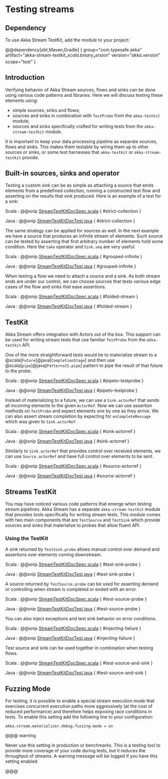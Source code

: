 # Testing streams

## Dependency

To use Akka Stream TestKit, add the module to your project:

@@dependency[sbt,Maven,Gradle] {
  group="com.typesafe.akka"
  artifact="akka-stream-testkit_$scala.binary_version$"
  version="$akka.version$"
  scope="test"
}

## Introduction

Verifying behavior of Akka Stream sources, flows and sinks can be done using
various code patterns and libraries. Here we will discuss testing these
elements using:

 * simple sources, sinks and flows;
 * sources and sinks in combination with `TestProbe` from the `akka-testkit` module;
 * sources and sinks specifically crafted for writing tests from the `akka-stream-testkit` module.

It is important to keep your data processing pipeline as separate sources,
flows and sinks. This makes them testable by wiring them up to other
sources or sinks, or some test harnesses that `akka-testkit` or
`akka-stream-testkit` provide.

## Built-in sources, sinks and operator

Testing a custom sink can be as simple as attaching a source that emits
elements from a predefined collection, running a constructed test flow and
asserting on the results that sink produced. Here is an example of a test for a
sink:

Scala
:   @@snip [StreamTestKitDocSpec.scala]($code$/scala/docs/stream/StreamTestKitDocSpec.scala) { #strict-collection }

Java
:   @@snip [StreamTestKitDocTest.java]($code$/java/jdocs/stream/StreamTestKitDocTest.java) { #strict-collection }

The same strategy can be applied for sources as well. In the next example we
have a source that produces an infinite stream of elements. Such source can be
tested by asserting that first arbitrary number of elements hold some
condition. Here the `take` operator and `Sink.seq` are very useful.

Scala
:   @@snip [StreamTestKitDocSpec.scala]($code$/scala/docs/stream/StreamTestKitDocSpec.scala) { #grouped-infinite }

Java
:   @@snip [StreamTestKitDocTest.java]($code$/java/jdocs/stream/StreamTestKitDocTest.java) { #grouped-infinite }

When testing a flow we need to attach a source and a sink. As both stream ends
are under our control, we can choose sources that tests various edge cases of
the flow and sinks that ease assertions.

Scala
:   @@snip [StreamTestKitDocSpec.scala]($code$/scala/docs/stream/StreamTestKitDocSpec.scala) { #folded-stream }

Java
:   @@snip [StreamTestKitDocTest.java]($code$/java/jdocs/stream/StreamTestKitDocTest.java) { #folded-stream }

## TestKit

Akka Stream offers integration with Actors out of the box. This support can be
used for writing stream tests that use familiar `TestProbe` from the
`akka-testkit` API.

One of the more straightforward tests would be to materialize stream to a
@scala[`Future`]@java[`CompletionStage`] and then use @scala[`pipe`]@java[`PatternsCS.pipe`] pattern to pipe the result of that future
to the probe.

Scala
:   @@snip [StreamTestKitDocSpec.scala]($code$/scala/docs/stream/StreamTestKitDocSpec.scala) { #pipeto-testprobe }

Java
:   @@snip [StreamTestKitDocTest.java]($code$/java/jdocs/stream/StreamTestKitDocTest.java) { #pipeto-testprobe }

Instead of materializing to a future, we can use a `Sink.actorRef` that
sends all incoming elements to the given `ActorRef`. Now we can use
assertion methods on `TestProbe` and expect elements one by one as they
arrive. We can also assert stream completion by expecting for
`onCompleteMessage` which was given to `Sink.actorRef`.

Scala
:   @@snip [StreamTestKitDocSpec.scala]($code$/scala/docs/stream/StreamTestKitDocSpec.scala) { #sink-actorref }

Java
:   @@snip [StreamTestKitDocTest.java]($code$/java/jdocs/stream/StreamTestKitDocTest.java) { #sink-actorref }

Similarly to `Sink.actorRef` that provides control over received
elements, we can use `Source.actorRef` and have full control over
elements to be sent.

Scala
:   @@snip [StreamTestKitDocSpec.scala]($code$/scala/docs/stream/StreamTestKitDocSpec.scala) { #source-actorref }

Java
:   @@snip [StreamTestKitDocTest.java]($code$/java/jdocs/stream/StreamTestKitDocTest.java) { #source-actorref }

## Streams TestKit

You may have noticed various code patterns that emerge when testing stream
pipelines. Akka Stream has a separate `akka-stream-testkit` module that
provides tools specifically for writing stream tests. This module comes with
two main components that are `TestSource` and `TestSink` which
provide sources and sinks that materialize to probes that allow fluent API.

### Using the TestKit

A sink returned by `TestSink.probe` allows manual control over demand and
assertions over elements coming downstream.

Scala
:   @@snip [StreamTestKitDocSpec.scala]($code$/scala/docs/stream/StreamTestKitDocSpec.scala) { #test-sink-probe }

Java
:   @@snip [StreamTestKitDocTest.java]($code$/java/jdocs/stream/StreamTestKitDocTest.java) { #test-sink-probe }

A source returned by `TestSource.probe` can be used for asserting demand or
controlling when stream is completed or ended with an error.

Scala
:   @@snip [StreamTestKitDocSpec.scala]($code$/scala/docs/stream/StreamTestKitDocSpec.scala) { #test-source-probe }

Java
:   @@snip [StreamTestKitDocTest.java]($code$/java/jdocs/stream/StreamTestKitDocTest.java) { #test-source-probe }

You can also inject exceptions and test sink behavior on error conditions.

Scala
:   @@snip [StreamTestKitDocSpec.scala]($code$/scala/docs/stream/StreamTestKitDocSpec.scala) { #injecting-failure }

Java
:   @@snip [StreamTestKitDocTest.java]($code$/java/jdocs/stream/StreamTestKitDocTest.java) { #injecting-failure }

Test source and sink can be used together in combination when testing flows.

Scala
:   @@snip [StreamTestKitDocSpec.scala]($code$/scala/docs/stream/StreamTestKitDocSpec.scala) { #test-source-and-sink }

Java
:   @@snip [StreamTestKitDocTest.java]($code$/java/jdocs/stream/StreamTestKitDocTest.java) { #test-source-and-sink }

## Fuzzing Mode

For testing, it is possible to enable a special stream execution mode that exercises concurrent execution paths
more aggressively (at the cost of reduced performance) and therefore helps exposing race conditions in tests. To
enable this setting add the following line to your configuration:

```
akka.stream.materializer.debug.fuzzing-mode = on
```

@@@ warning

Never use this setting in production or benchmarks. This is a testing tool to provide more coverage of your code
during tests, but it reduces the throughput of streams. A warning message will be logged if you have this setting
enabled.

@@@
